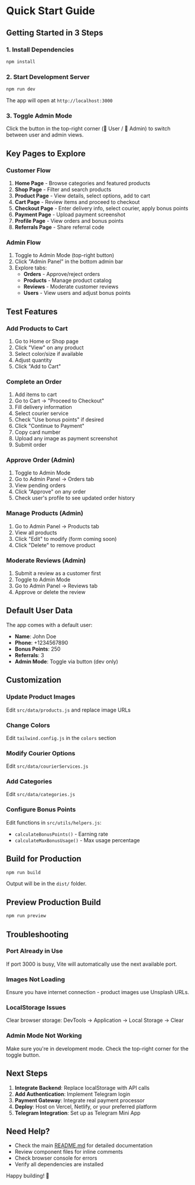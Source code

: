 # Quick Start Guide

## Getting Started in 3 Steps

### 1. Install Dependencies
```bash
npm install
```

### 2. Start Development Server
```bash
npm run dev
```

The app will open at `http://localhost:3000`

### 3. Toggle Admin Mode
Click the button in the top-right corner (👤 User / 👑 Admin) to switch between user and admin views.

## Key Pages to Explore

### Customer Flow
1. **Home Page** - Browse categories and featured products
2. **Shop Page** - Filter and search products
3. **Product Page** - View details, select options, add to cart
4. **Cart Page** - Review items and proceed to checkout
5. **Checkout Page** - Enter delivery info, select courier, apply bonus points
6. **Payment Page** - Upload payment screenshot
7. **Profile Page** - View orders and bonus points
8. **Referrals Page** - Share referral code

### Admin Flow
1. Toggle to Admin Mode (top-right button)
2. Click "Admin Panel" in the bottom admin bar
3. Explore tabs:
   - **Orders** - Approve/reject orders
   - **Products** - Manage product catalog
   - **Reviews** - Moderate customer reviews
   - **Users** - View users and adjust bonus points

## Test Features

### Add Products to Cart
1. Go to Home or Shop page
2. Click "View" on any product
3. Select color/size if available
4. Adjust quantity
5. Click "Add to Cart"

### Complete an Order
1. Add items to cart
2. Go to Cart → "Proceed to Checkout"
3. Fill delivery information
4. Select courier service
5. Check "Use bonus points" if desired
6. Click "Continue to Payment"
7. Copy card number
8. Upload any image as payment screenshot
9. Submit order

### Approve Order (Admin)
1. Toggle to Admin Mode
2. Go to Admin Panel → Orders tab
3. View pending orders
4. Click "Approve" on any order
5. Check user's profile to see updated order history

### Manage Products (Admin)
1. Go to Admin Panel → Products tab
2. View all products
3. Click "Edit" to modify (form coming soon)
4. Click "Delete" to remove product

### Moderate Reviews (Admin)
1. Submit a review as a customer first
2. Toggle to Admin Mode
3. Go to Admin Panel → Reviews tab
4. Approve or delete the review

## Default User Data

The app comes with a default user:
- **Name**: John Doe
- **Phone**: +1234567890
- **Bonus Points**: 250
- **Referrals**: 3
- **Admin Mode**: Toggle via button (dev only)

## Customization

### Update Product Images
Edit `src/data/products.js` and replace image URLs

### Change Colors
Edit `tailwind.config.js` in the `colors` section

### Modify Courier Options
Edit `src/data/courierServices.js`

### Add Categories
Edit `src/data/categories.js`

### Configure Bonus Points
Edit functions in `src/utils/helpers.js`:
- `calculateBonusPoints()` - Earning rate
- `calculateMaxBonusUsage()` - Max usage percentage

## Build for Production

```bash
npm run build
```

Output will be in the `dist/` folder.

## Preview Production Build

```bash
npm run preview
```

## Troubleshooting

### Port Already in Use
If port 3000 is busy, Vite will automatically use the next available port.

### Images Not Loading
Ensure you have internet connection - product images use Unsplash URLs.

### LocalStorage Issues
Clear browser storage: DevTools → Application → Local Storage → Clear

### Admin Mode Not Working
Make sure you're in development mode. Check the top-right corner for the toggle button.

## Next Steps

1. **Integrate Backend**: Replace localStorage with API calls
2. **Add Authentication**: Implement Telegram login
3. **Payment Gateway**: Integrate real payment processor
4. **Deploy**: Host on Vercel, Netlify, or your preferred platform
5. **Telegram Integration**: Set up as Telegram Mini App

## Need Help?

- Check the main [README.md](README.md) for detailed documentation
- Review component files for inline comments
- Check browser console for errors
- Verify all dependencies are installed

Happy building! 🚀
